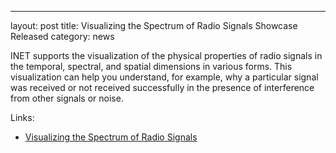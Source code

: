 ---
layout: post
title: Visualizing the Spectrum of Radio Signals Showcase Released
category: news

INET supports the visualization of the physical properties of radio signals in the temporal,
spectral, and spatial dimensions in various forms. This visualization can help you understand,
for example, why a particular signal was received or not received successfully in the presence
of interference from other signals or noise.

Links:
* [Visualizing the Spectrum of Radio Signals](https://inet.omnetpp.org/docs/showcases/visualizer/spectrum/doc/)